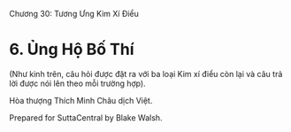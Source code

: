  

Chương 30: Tương Ưng Kim Xí Ðiểu

# 6\. Ủng Hộ Bố Thí

(Như kinh trên, câu hỏi được đặt ra với ba loại Kim xí điểu còn lại và câu trả lời được nói lên theo mỗi trường hợp).

Hòa thượng Thích Minh Châu dịch Việt.

Prepared for SuttaCentral by Blake Walsh.